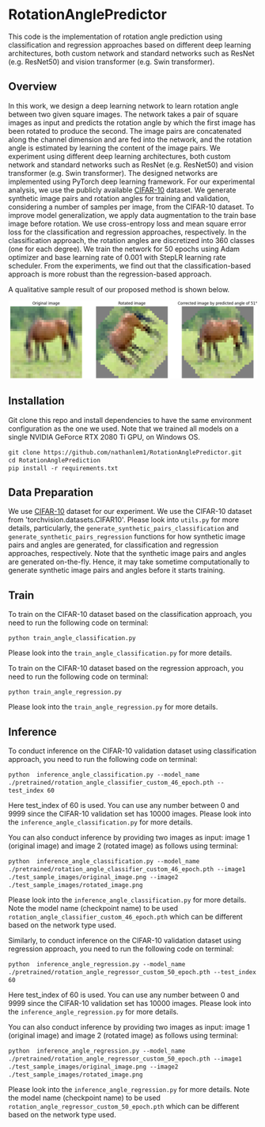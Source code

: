 # RotationAnglePredictor

This code is the implementation of rotation angle prediction using classification and regression approaches based on 
different deep learning architectures, both custom network and standard networks such as ResNet (e.g. ResNet50) and 
vision transformer (e.g. Swin transformer).


## Overview
In this work, we design a deep learning network to learn rotation angle between two given square images. The 
network takes a pair of square images as input and predicts the rotation angle by which the first image has been rotated 
to produce the second. The image pairs are concatenated along the channel dimension and are fed into the network, and the 
rotation angle is estimated by learning the content of the image pairs. We experiment using different deep learning 
architectures, both custom network and standard networks such as ResNet (e.g. ResNet50) and vision transformer 
(e.g. Swin transformer). The designed networks are implemented using PyTorch deep learning framework. For our 
experimental analysis, we use the publicly available [CIFAR-10](https://www.cs.toronto.edu/~kriz/cifar.html) dataset. 
We generate synthetic image pairs and rotation angles for training and validation, considering a number of samples per 
image, from the CIFAR-10 dataset. To improve model generalization, we apply data augmentation to the train base image 
before rotation. We use cross-entropy loss and mean square error loss for the classification and regression approaches, 
respectively. In the classification approach, the rotation angles are discretized into 360 classes (one for each degree). 
We train the network for 50 epochs using Adam optimizer and base learning rate of 0.001 with StepLR learning rate 
scheduler. From the experiments, we find out that the classification-based approach is more robust than the 
regression-based approach.


A qualitative sample result of our proposed method is shown below.

![](./assets/sample_result_51_degree.png)



## Installation

Git clone this repo and install dependencies to have the same environment configuration as the one we used. 
Note that we trained all models on a single NVIDIA GeForce RTX 2080 Ti GPU, on Windows OS.

```
git clone https://github.com/nathanlem1/RotationAnglePredictor.git
cd RotationAnglePrediction
pip install -r requirements.txt
```

## Data Preparation
We use [CIFAR-10](https://www.cs.toronto.edu/~kriz/cifar.html) dataset for our experiment. We use the CIFAR-10 dataset 
from 'torchvision.datasets.CIFAR10'. Please look into `utils.py` for more details, particularly, the 
`generate_synthetic_pairs_classification` and `generate_synthetic_pairs_regression` functions for how synthetic image 
pairs and angles are generated, for classification and regression approaches, respectively. Note that the synthetic image pairs and 
angles are generated on-the-fly. Hence, it may take sometime computationally to generate synthetic image pairs and angles 
before it starts training.


## Train
To train on the CIFAR-10 dataset based on the classification approach, you need to run the following code on terminal:  

```
python train_angle_classification.py
```

Please look into the `train_angle_classification.py` for more details.

To train on the CIFAR-10 dataset based on the regression approach, you need to run the following code on terminal:  

```
python train_angle_regression.py
```

Please look into the `train_angle_regression.py` for more details.

## Inference
To conduct inference on the CIFAR-10 validation dataset using classification approach, you need 
to run the following code on terminal:

```
python  inference_angle_classification.py --model_name ./pretrained/rotation_angle_classifier_custom_46_epoch.pth --test_index 60
```

Here test_index of 60 is used. You can use any number between 0 and 9999 since the CIFAR-10 validation set has 10000 images. 
Please look into the `inference_angle_classification.py` for more details. 

You can also conduct inference by providing two images as input: image 1 (original image) and image 2 (rotated image) 
as follows using terminal:

```
python  inference_angle_classification.py --model_name ./pretrained/rotation_angle_classifier_custom_46_epoch.pth --image1 ./test_sample_images/original_image.png --image2 ./test_sample_images/rotated_image.png
```

Please look into the `inference_angle_classification.py` for more details. Note the model name (checkpoint name) to be used 
`rotation_angle_classifier_custom_46_epoch.pth` which can be different based on the network type used. 

Similarly, to conduct inference on the CIFAR-10 validation dataset using regression approach, you need 
to run the following code on terminal:

```
python  inference_angle_regression.py --model_name ./pretrained/rotation_angle_regressor_custom_50_epoch.pth --test_index 60
```

Here test_index of 60 is used. You can use any number between 0 and 9999 since the CIFAR-10 validation set has 10000 images. 
Please look into the `inference_angle_regression.py` for more details. 

You can also conduct inference by providing two images as input: image 1 (original image) and image 2 (rotated image) 
as follows using terminal:

```
python  inference_angle_regression.py --model_name ./pretrained/rotation_angle_regressor_custom_50_epoch.pth --image1 ./test_sample_images/original_image.png --image2 ./test_sample_images/rotated_image.png
```

Please look into the `inference_angle_regression.py` for more details. Note the model name (checkpoint name) to be used 
`rotation_angle_regressor_custom_50_epoch.pth` which can be different based on the network type used. 